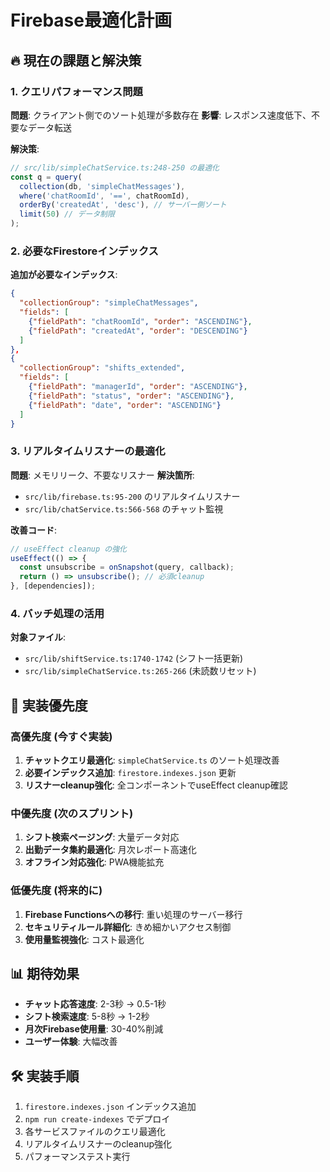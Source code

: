 # Firebase最適化計画

## 🔥 現在の課題と解決策

### 1. クエリパフォーマンス問題
**問題**: クライアント側でのソート処理が多数存在
**影響**: レスポンス速度低下、不要なデータ転送

**解決策**:
```typescript
// src/lib/simpleChatService.ts:248-250 の最適化
const q = query(
  collection(db, 'simpleChatMessages'),
  where('chatRoomId', '==', chatRoomId),
  orderBy('createdAt', 'desc'), // サーバー側ソート
  limit(50) // データ制限
);
```

### 2. 必要なFirestoreインデックス
**追加が必要なインデックス**:
```json
{
  "collectionGroup": "simpleChatMessages",
  "fields": [
    {"fieldPath": "chatRoomId", "order": "ASCENDING"},
    {"fieldPath": "createdAt", "order": "DESCENDING"}
  ]
},
{
  "collectionGroup": "shifts_extended", 
  "fields": [
    {"fieldPath": "managerId", "order": "ASCENDING"},
    {"fieldPath": "status", "order": "ASCENDING"},
    {"fieldPath": "date", "order": "ASCENDING"}
  ]
}
```

### 3. リアルタイムリスナーの最適化
**問題**: メモリリーク、不要なリスナー
**解決箇所**: 
- `src/lib/firebase.ts:95-200` のリアルタイムリスナー
- `src/lib/chatService.ts:566-568` のチャット監視

**改善コード**:
```typescript
// useEffect cleanup の強化
useEffect(() => {
  const unsubscribe = onSnapshot(query, callback);
  return () => unsubscribe(); // 必須cleanup
}, [dependencies]);
```

### 4. バッチ処理の活用
**対象ファイル**: 
- `src/lib/shiftService.ts:1740-1742` (シフト一括更新)
- `src/lib/simpleChatService.ts:265-266` (未読数リセット)

## 🎯 実装優先度

### 高優先度 (今すぐ実装)
1. **チャットクエリ最適化**: `simpleChatService.ts` のソート処理改善
2. **必要インデックス追加**: `firestore.indexes.json` 更新
3. **リスナーcleanup強化**: 全コンポーネントでuseEffect cleanup確認

### 中優先度 (次のスプリント)
1. **シフト検索ページング**: 大量データ対応
2. **出勤データ集約最適化**: 月次レポート高速化
3. **オフライン対応強化**: PWA機能拡充

### 低優先度 (将来的に)
1. **Firebase Functionsへの移行**: 重い処理のサーバー移行
2. **セキュリティルール詳細化**: きめ細かいアクセス制御
3. **使用量監視強化**: コスト最適化

## 📊 期待効果
- **チャット応答速度**: 2-3秒 → 0.5-1秒
- **シフト検索速度**: 5-8秒 → 1-2秒  
- **月次Firebase使用量**: 30-40%削減
- **ユーザー体験**: 大幅改善

## 🛠 実装手順
1. `firestore.indexes.json` インデックス追加
2. `npm run create-indexes` でデプロイ
3. 各サービスファイルのクエリ最適化
4. リアルタイムリスナーのcleanup強化
5. パフォーマンステスト実行
